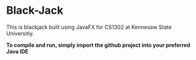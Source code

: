 # Black-Jack

This is blackjack built using JavaFX for CS1302 at Kennesaw State Universitiy. 


**To compile and run, simply import the github project into your preferred Java IDE**
